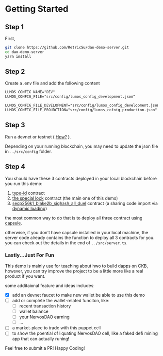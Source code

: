 # Getting Started

## Step 1

First,

```sh
git clone https://github.com/RetricSu/dao-demo-server.git
cd dao-demo-server
yarn install
```

## Step 2

Create a .env file and add the following content

```md
LUMOS_CONFIG_NAME="DEV"
LUMOS_CONFIG_FILE="src/config/lumos_config_development.json"

LUMOS_CONFIG_FILE_DEVELOPMENT="src/config/lumos_config_development.json"
LUMOS_CONFIG_FILE_PROUDCTION="src/config/lumos_cofnig_production.json"
```

## Step 3

Run a devnet or testnet ( [How?](https://docs.nervos.org/docs/basics/guides/devchain) ). 

Depending on your running blockchain, you may need to update the json file in `../src/config` folder.

## Step 4

You should have these 3 contracts deployed in your local blockchain before you run this demo:

1. [type-id](https://xuejie.space/2020_02_03_introduction_to_ckb_script_programming_type_id/) contract
2. [the special lock](https://github.com/RetricSu/liquidable-nervos-dao-contract) contract (the main one of this demo)
3. [secp256k1_blake2b_sighash_all_duel](https://github.com/jjyr/ckb-dynamic-loading-secp256k1) contract (a sharing code import via [dynamic loading](https://docs.nervos.org/docs/labs/capsule-dynamic-loading-tutorial))

the most common way to do that is to deploy all three contract using [capsule](https://github.com/nervosnetwork/capsule).

otherwise, if you don't have capsule installed in your local machine, the server code already contains the function to deploy all 3 contracts for you. you can check out the details in the end of `../src/server.ts`.

### Lastly...Just For Fun

This demo is mainly use for teaching about hwo to  build dapps on CKB, however, you can try improve the project to be a little more like a real product if you want.

some additaional feature and ideas includes:

- [x] add an devnet faucet to make new wallet be able to use this demo
- [ ] add or complete the wallet-related funciton, like:
  - [ ] recent transaction history
  - [ ] wallet balance
  - [ ] your NervosDAO earning
  - [ ] ...
- [ ] a market-place to trade with this puppet cell
- [ ] to show the poential of liquating NervosDAO cell, like a faked defi mining app that can actually runing!

Feel free to submit a PR! Happy Coding!
